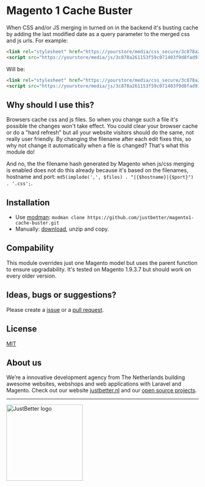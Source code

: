 # Magento 1 Cache Buster

When CSS and/or JS merging in turned on in the backend it's busting cache by adding the last modified date as a query parameter to the merged css and js urls. For example:

```html
<link rel="stylesheet" href="https://yourstore/media/css_secure/3c878a261153f59c071403f9d8fad910.css" />
<script src="https://yourstore/media/js/3c878a261153f59c071403f9d8fad910.js"></script>
```

Will be:

```html
<link rel="stylesheet" href="https://yourstore/media/css_secure/3c878a261153f59c071403f9d8fad910.css?v=1480691261" />
<script src="https://yourstore/media/js/3c878a261153f59c071403f9d8fad910.js?v=1480691261"></script>
```

## Why should I use this?
Browsers cache css and js files. So when you change such a file it's possible the changes won't take effect. You could clear your browser cache or do a "hard refresh" but all your website visitors should do the same, not really user friendly. By changing the filename after each edit fixes this, so why not change it automatically when a file is changed? That's what this module do!

And no, the the filename hash generated by Magento when js/css merging is enabled does not do this already because it's based on the filenames, hostname and port: `md5(implode(',', $files) . "|{$hostname}|{$port}") . '.css';`.

## Installation

* Use [modman](https://github.com/colinmollenhour/modman): `modman clone https://github.com/justbetter/magento1-cache-buster.git`
* Manually: [download](https://github.com/justbetter/magento1-cache-buster/archive/master.zip), unzip and copy.

## Compability
This module overrides just one Magento model but uses the parent function to ensure upgradability. It's tested on Magento 1.9.3.7 but should work on every older version.

## Ideas, bugs or suggestions?
Please create a [issue](https://github.com/justbetter/magento1-cache-buster/issues) or a [pull request](https://github.com/justbetter/magento1-cache-buster/pulls).

## License
[MIT](LICENSE.txt)

## About us
We’re a innovative development agency from The Netherlands building awesome websites, webshops and web applications with Laravel and Magento. Check out our website [justbetter.nl](https://justbetter.nl) and our [open source projects](https://github.com/justbetter).

---

<a href="https://justbetter.nl" title="JustBetter"><img src="https://raw.githubusercontent.com/justbetter/art/master/justbetter-logo.png" width="200px" alt="JustBetter logo"></a>
